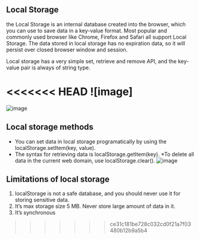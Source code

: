 ## Local Storage
the Local Storage is an internal database created into the browser, which you can use to save data in a key-value format. Most popular and commonly used browser like Chrome, Firefox and Safari all support Local Storage. The data stored in local storage has no expiration data, so it will persist over closed browser window and session.

Local storage has a very simple set, retrieve and remove API, and the key-value pair is always of string type.

<<<<<<< HEAD
![image]
=======
![image](https://developer-chrome-com.imgix.net/image/admin/sZ8JCGib96F45euuc4pi.png?auto=format)
## Local storage methods
* You can set data in local storage programatically by using the localStorage.setItem(key, value).
* The syntax for retrieving data is localStorage.getItem(key).
*To delete all data in the current web domain, use localStorage.clear().
![image](https://res.cloudinary.com/practicaldev/image/fetch/s--vYlmIKQX--/c_imagga_scale,f_auto,fl_progressive,h_500,q_auto,w_1000/https://dev-to-uploads.s3.amazonaws.com/i/2imjutnczd4f3jdhgbdx.png)
## Limitations of local storage
1. localStorage is not a safe database, and you should never use it for storing sensitive data.
2. It’s max storage size 5 MB. Never store large amount of data in it.
3. It’s synchronous

>>>>>>> ce31c181be728c032cd0f21a7f03480b12b9a5b4
